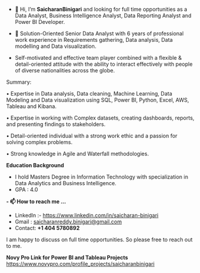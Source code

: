- 👋 Hi, I’m **SaicharanBinigari** and looking for full time opportunities as a Data Analyst, Business Intelligence Analyst, Data Reporting Analyst and Power BI Developer.
- 👀 Solution-Oriented Senior Data Analyst with 6 years of professional work experience in Requirements gathering, Data analysis, Data modelling and Data visualization.
 
-  Self-motivated and effective team player combined with a flexible & detail-oriented attitude with the ability to interact effectively with people of diverse nationalities across the globe.
  
Summary:

• Expertise in Data analysis, Data cleaning, Machine Learning, Data Modeling and Data visualization using SQL, Power BI, Python, Excel, AWS, Tableau and Kibana.

• Expertise in working with Complex datasets, creating dashboards, reports, and presenting findings to stakeholders. 

• Detail-oriented individual with a strong work ethic and a passion for solving complex problems.

• Strong knowledge in Agile and Waterfall methodologies. 

**Education Background**
- I hold Masters Degree in Information Technology with specialization in Data Analytics and Business Intelligence.
- GPA : 4.0
  
**- 📫 How to reach me ...**
- LinkedIn :- https://www.linkedin.com/in/saicharan-binigari
- Gmail : saicharanreddy.binigari@gmail.com
- Contact: **+1 404 5780892**

I am happy to discuss on full time opportunities. So please free to reach out to me.

**Novy Pro Link for Power BI and Tableau Projects**
https://www.novypro.com/profile_projects/saicharanbinigari


<!---
SaicharanBinigari/SaicharanBinigari is a ✨ special ✨ repository because its `README.md` (this file) appears on your GitHub profile.
You can click the Preview link to take a look at your changes.
--->
